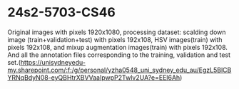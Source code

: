 # 24s2-5703-CS46
Original images with pixels 1920x1080, processing dataset: scalding down image (train+validation+test) with pixels 192x108, HSV images(train) with pixels 192x108, and mixup augmentation images(train) with pixels 192x108. And all the annotation files corresponding to the training, validation and test set.(https://unisydneyedu-my.sharepoint.com/:f:/g/personal/yzha0548_uni_sydney_edu_au/EgzL5BlCBYRNqBdyN08-eyQBHtrXBVVaaIpwpP2Twlv2UA?e=EEl6Ah)
